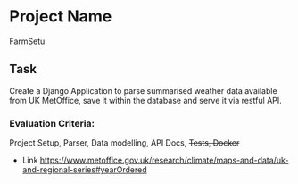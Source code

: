 # Project Name
FarmSetu

## Task 
Create a Django Application to parse summarised weather data available from UK MetOffice, save it within the database and serve it via restful API.

### Evaluation Criteria:
Project Setup, Parser, Data modelling, API Docs, ~~Tests, Docker~~

- Link 
https://www.metoffice.gov.uk/research/climate/maps-and-data/uk-and-regional-series#yearOrdered
